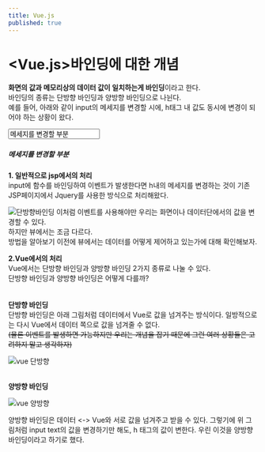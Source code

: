 ```yaml
---
title: Vue.js 
published: true
---
```


# [](#header-1)<Vue.js>바인딩에 대한 개념

**화면의 값과 메모리상의 데이터 값이 일치하는게 바인딩**이라고 한다.<br>
바인딩의 종류는 단방향 바인딩과 양방향 바인딩으로 나뉜다.<br>
예를 들어, 아래와 같이 input의 메세지를 변경할 시에, h태그 내 값도 동시에 변경이 되어야 하는 상황이 왔다. <br>

<input type="text" value="메세지를 변경할 부분">
<h5>메세지를 변경할 부분</h5>


**1. 일반적으로 jsp에서의 처리**<br>
input에 함수를 바인딩하여 이벤트가 발생한다면 h내의 메세지를 변경하는 것이 기존 JSP페이지에서 Jquery를 사용한 방식으로 처리해왔다.<br>

![단방향바인딩](https://user-images.githubusercontent.com/54430432/128470591-a8e08251-23fb-4ca9-9955-2234e521bb63.png)
이처럼 이벤트를 사용해야만 우리는 화면이나 데이터단에서의 값을 변경할 수 있다.<br>
하지만 뷰에서는 조금 다르다.<br> 방법을 알아보기 이전에 뷰에서는 데이터를 어떻게 제어하고 있는가에 대해 확인해보자.

**2.Vue에서의 처리**<br>
Vue에서는 단방향 바인딩과 양방향 바인딩 2가지 종류로 나눌 수 있다.<br>
단방향 바인딩과 양방향 바인딩은 어떻게 다를까?<br>
<br>
<br>
**단방향 바인딩**<br>
단방향 바인딩은 아래 그림처럼 데이터에서 Vue로 값을 넘겨주는 방식이다. 일방적으로는 다시 Vue에서 데이터 쪽으로 값을 넘겨줄 수 없다.<br>
~~(물론 이벤트를 발생하면 가능하지만 우리는 개념을 잡기 때문에 그런 여러 상황들은 고려하지 말고 생각하자)~~

![vue 단방향](https://user-images.githubusercontent.com/54430432/128470855-88a57fd6-9b4d-43bb-8810-6e124cc14ad9.png)
<br>
<br>

**양방향 바인딩**

![vue 양방향](https://user-images.githubusercontent.com/54430432/128470878-2cf188b7-6d0d-4bba-8d8b-a7c8396143ec.png)

양방향 바인딩은 데이터 <-> Vue와 서로 값을 넘겨주고 받을 수 있다.
그렇기에 위 그림처럼 input text의 값을 변경하기만 해도, h 태그의 값이 변한다.
우린 이것을 양방향 바인딩이라고 하기로 했다.




